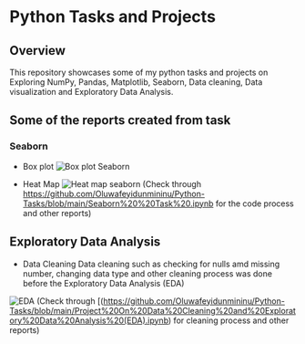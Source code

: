# Python Tasks and Projects

## Overview
This repository showcases some of my python tasks and  projects on Exploring NumPy, Pandas, Matplotlib, Seaborn, Data cleaning, Data visualization and Exploratory Data Analysis. 

## Some of the reports created from task 
### Seaborn

- Box plot
![Box plot Seaborn](https://github.com/user-attachments/assets/c775c27e-3db2-4855-805b-67884ed18d02)

- Heat Map
![Heat map seaborn](https://github.com/user-attachments/assets/4a574eba-ee01-4459-bc32-0f479e239db3)
(Check through https://github.com/Oluwafeyidunmininu/Python-Tasks/blob/main/Seaborn%20%20Task%20.ipynb  for the code process and other reports)

## Exploratory Data Analysis
- Data Cleaning
  Data cleaning  such as checking for nulls amd missing number, changing data type and other cleaning process was done before the Exploratory Data Analysis (EDA)
  
![EDA](https://github.com/user-attachments/assets/2bce7529-deef-487d-9c25-4fe5c11dd077)
(Check through [(https://github.com/Oluwafeyidunmininu/Python-Tasks/blob/main/Project%20On%20Data%20Cleaning%20and%20Exploratory%20Data%20Analysis%20(EDA).ipynb) for cleaning process and other reports)

